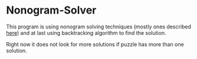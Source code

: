# Nonogram-Solver
This program is using nonogram solving techniques (mostly ones described [here](http://www.tectonicpuzzel.eu/nonogram-solving-techniques-griddler-tips.html)) and at last using backtracking algorithm to find the solution.

Right now it does not look for more solutions if puzzle has more than one solution.
